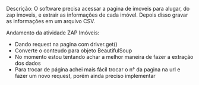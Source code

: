 Descrição:
 O software precisa acessar a pagina de imoveis para alugar, do zap
imoveis, e extrair as informações de cada imóvel. Depois disso gravar as informações em um arquivo CSV.

Andamento da atividade ZAP Imóveis:
- Dando request na pagina com driver.get()
- Converte o conteudo para objeto BeautifulSoup 
- No momento estou tentando achar a melhor maneira de fazer a extração dos dados
- Para trocar de página achei mais fácil trocar o n° da pagina na url e fazer um novo request, porém ainda preciso implementar

